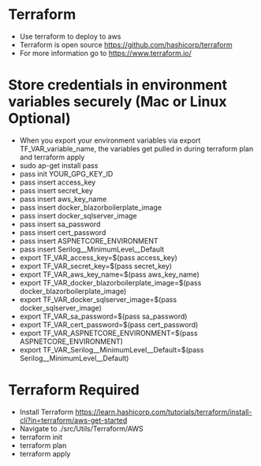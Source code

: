 # Terraform
- Use terraform to deploy to aws
- Terraform is open source https://github.com/hashicorp/terraform
- For more information go to https://www.terraform.io/

# Store credentials in environment variables securely (Mac or Linux Optional)
- When you export your environment variables via export TF_VAR_variable_name, the variables get pulled in during terraform plan and terraform apply
- sudo ap-get install pass
- pass init YOUR_GPG_KEY_ID
- pass insert access_key
- pass insert secret_key
- pass insert aws_key_name
- pass insert docker_blazorboilerplate_image
- pass insert docker_sqlserver_image
- pass insert sa_password
- pass insert cert_password
- pass insert ASPNETCORE_ENVIRONMENT
- pass insert Serilog__MinimumLevel__Default
- export TF_VAR_access_key=$(pass access_key)
- export TF_VAR_secret_key=$(pass secret_key)
- export TF_VAR_aws_key_name=$(pass aws_key_name)
- export TF_VAR_docker_blazorboilerplate_image=$(pass docker_blazorboilerplate_image)
- export TF_VAR_docker_sqlserver_image=$(pass docker_sqlserver_image)
- export TF_VAR_sa_password=$(pass sa_password)
- export TF_VAR_cert_password=$(pass cert_password)
- export TF_VAR_ASPNETCORE_ENVIRONMENT=$(pass ASPNETCORE_ENVIRONMENT)
- export TF_VAR_Serilog__MinimumLevel__Default=$(pass Serilog__MinimumLevel__Default)


# Terraform Required
- Install Terraform https://learn.hashicorp.com/tutorials/terraform/install-cli?in=terraform/aws-get-started
- Navigate to ./src/Utils/Terraform/AWS
- terraform init
- terraform plan
- terraform apply
